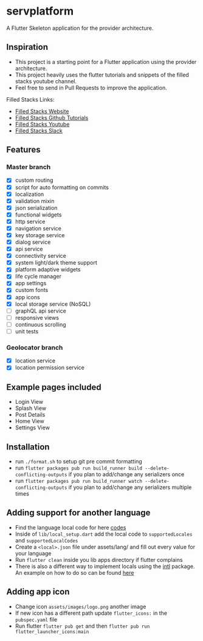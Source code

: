 # servplatform
A Flutter Skeleton application for the provider architecture.

## Inspiration

- This project is a starting point for a Flutter application using the provider architecture.
- This project heavily uses the flutter tutorials and snippets of the filled stacks youtube channel.
- Feel free to send in Pull Requests to improve the application.

Filled Stacks Links:

- [Filled Stacks Website](https://www.filledstacks.com/)
- [Filled Stacks Github Tutorials](https://github.com/FilledStacks/flutter-tutorials)
- [Filled Stacks Youtube](https://www.youtube.com/channel/UC2d0BYlqQCdF9lJfydl_02Q)
- [Filled Stacks Slack](https://filledstacks.slack.com/join/shared_invite/enQtNjY0NTQ3MTYwMzEwLTJjZmU0ODRhOTA5ZGE3MTUxOTUzODdlNzFjMDg0ZGU4ZDQzMzVlMDQ0MzYxZWNhOWViOGI1NjZiZDE1YTQ3NGM)

## Features

### Master branch

- [x] custom routing
- [x] script for auto formatting on commits
- [x] localization
- [x] validation mixin
- [x] json serialization
- [x] functional widgets
- [x] http service
- [x] navigation service
- [x] key storage service
- [x] dialog service
- [x] api service
- [x] connectivity service
- [x] system light/dark theme support
- [x] platform adaptive widgets
- [x] life cycle manager
- [x] app settings
- [x] custom fonts
- [x] app icons
- [x] local storage service (NoSQL)
- [ ] graphQL api service
- [ ] responsive views
- [ ] continuous scrolling
- [ ] unit tests

### Geolocator branch

- [x] location service
- [x] location permission service

## Example pages included

- Login View
- Splash View
- Post Details
- Home View
- Settings View

## Installation

- run `./format.sh` to setup git pre commit formatting
- run `flutter packages pub run build_runner build --delete-conflicting-outputs` if you plan to add/change any serializers once
- run `flutter packages pub run build_runner watch --delete-conflicting-outputs` if you plan to add/change any serializers multiple times

## Adding support for another language

- Find the language local code for here [codes](https://en.wikipedia.org/wiki/List_of_ISO_639-1_codes)
- Inside of `lib/local_setup.dart` add the local code to `supportedLocales` and `supportedLocalCodes`
- Create a `<local>.json` file under assets/lang/ and fill out every value for your language
- Run `flutter clean` inside you lib apps directory if flutter complains
- There is also a different way to implement locals using the [intl](https://pub.dev/packages/intl) package. An example on how to do so can be found [here](https://github.com/flutter/website/tree/master/examples/internationalization/intl_example)

## Adding app icon

- Change icon `assets/images/logo.png` another image
- If new icon has a different path update `flutter_icons:` in the `pubspec.yaml` file
- Run flutter `flutter pub get` and then `flutter pub run flutter_launcher_icons:main`
